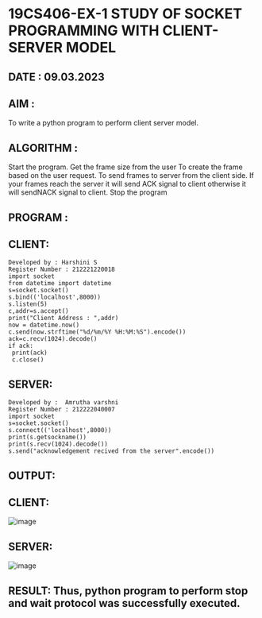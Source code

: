 # 19CS406-EX-1 STUDY OF SOCKET PROGRAMMING WITH CLIENT-SERVER MODEL
## DATE : 09.03.2023
## AIM :

To write a python program to perform client server model.
## ALGORITHM :

Start the program. Get the frame size from the user To create the frame based on the user request. To send frames to server from the client side. If your frames reach the server it will send ACK signal to client otherwise it will sendNACK signal to client. Stop the program
## PROGRAM :
## CLIENT:
```
Developed by : Harshini S
Register Number : 212221220018
import socket
from datetime import datetime
s=socket.socket()
s.bind(('localhost',8000))
s.listen(5)
c,addr=s.accept()
print("Client Address : ",addr)
now = datetime.now()
c.send(now.strftime("%d/%m/%Y %H:%M:%S").encode())
ack=c.recv(1024).decode()
if ack:
 print(ack)
 c.close()
```
## SERVER:
```
Developed by :  Amrutha varshni
Register Number : 212222040007
import socket
s=socket.socket()
s.connect(('localhost',8000))
print(s.getsockname())
print(s.recv(1024).decode())
s.send("acknowledgement recived from the server".encode())
```
## OUTPUT:
## CLIENT:
![image](https://github.com/sujathamohankumar/19CS406-EX-1/assets/129851449/05e2f279-4943-4445-9547-958a9edc02fa)


## SERVER:
![image](https://github.com/sujathamohankumar/19CS406-EX-1/assets/129851449/f56e11a8-822d-4896-b112-2ce1c4cf6573)


## RESULT: Thus, python program to perform stop and wait protocol was successfully executed.
